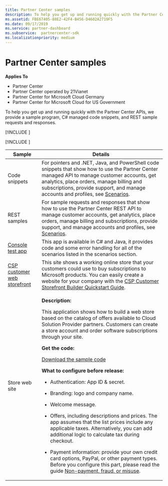 ```yaml
---
title: Partner Center samples
description: To help you get up and running quickly with the Partner Center APIs, we provide a sample program, C\ managed code snippets, and REST sample requests and responses.
ms.assetid: FBE67405-88E2-42F4-B456-D4602A2719F5
ms.date: 09/17/2019
ms.service: partner-dashboard
ms.subservice:  partnercenter-sdk
ms.localizationpriority: medium
---
```


# Partner Center samples

**Applies To**

- Partner Center
- Partner Center operated by 21Vianet
- Partner Center for Microsoft Cloud Germany
- Partner Center for Microsoft Cloud for US Government

To help you get up and running quickly with the Partner Center APIs, we provide a sample program, C# managed code snippets, and REST sample requests and responses.

[!INCLUDE [<Partner Center Java SDK support details>](<../includes/java-sdk-support.md>)]

[!INCLUDE [<Partner Center PowerShell module support details>](<../includes/powershell-module-support.md>)]

<table>
  <thead>
    <th>Sample</th>
    <th>Details</th>
  </thead>
  <tbody>
    <tr>
      <td>Code snippets</td>
      <td>For pointers and .NET, Java, and PowerShell code snippets that show how to use the Partner Center managed API to manage customer accounts, get analytics, place orders, manage billing and subscriptions, provide support, and manage accounts and profiles, see <a href="scenarios.md">Scenarios</a>.</td>
    </tr>
    <tr>
      <td>REST samples</td>
      <td>For sample requests and responses that show how to use the Partner Center REST API to manage customer accounts, get analytics, place orders, manage billing and subscriptions, provide support, and manage accounts and profiles, see <a href="scenarios.md">Scenarios</a>.</td>
    </tr>
    <tr>
      <td><a href="console-test-app.md">Console test app</a></td>
      <td>This app is available in C# and Java, it provides code and some error handling for all of the scenarios listed in the scenarios section.</td>
    </tr>
    <tr>
      <td><a href="csp-customer-web-storefront.md">CSP customer web storefront</a></td>
      <td>This site shows a working online store that your customers could use to buy subscriptions to Microsoft products. You can easily create a website for your company with the <a href="csp-customer-storefront-builder-quick-start-guide-.md">CSP Customer Storefront Builder Quickstart Guide</a>.</td>
    </tr>
    <tr>
      <td>Store web site</td>
      <td><p><strong>Description:</strong></p>
          <p>This application shows how to build a web store based on the catalog of offers available to Cloud Solution Provider partners. Customers can create a store account and order software subscriptions through your site.</p>
        <p><strong>Get the code:</strong></p>
        <p><a href="https://go.microsoft.com/fwlink/p/?LinkId=746683">Download the sample code</a></p>
        <p><strong>What to configure before release:</strong></p>
        <ul>
          <li><p>Authentication: App ID & secret.</p></li>
          <li><p>Branding: logo and company name.</p></li>
          <li><p>Welcome message.</p></li>
          <li><p>Offers, including descriptions and prices. The app assumes that the list prices include any applicable taxes. Alternatively, you can add additional logic to calculate tax during checkout.</p></li>
          <li><p>Payment information: provide your own credit card options, PayPal, or other payment types. Before you configure this part, please read the guide <a href="https://docs.microsoft.com/partner-center/non-payment--fraud--or-misuse">Non-payment, fraud, or misuse</a>.</p></li>
        </ul>
      </td>
    </tr>
  </tbody>
</table>